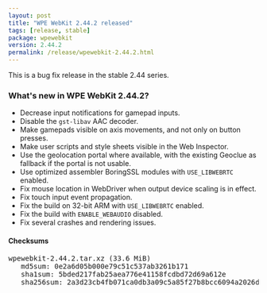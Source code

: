 ```yaml
---
layout: post
title: "WPE WebKit 2.44.2 released"
tags: [release, stable]
package: wpewebkit
version: 2.44.2
permalink: /release/wpewebkit-2.44.2.html
---
```


This is a bug fix release in the stable 2.44 series.

### What's new in WPE WebKit 2.44.2?

- Decrease input notifications for gamepad inputs.
- Disable the `gst-libav` AAC decoder.
- Make gamepads visible on axis movements, and not only on button presses.
- Make user scripts and style sheets visible in the Web Inspector.
- Use the geolocation portal where available, with the existing Geoclue
  as fallback if the portal is not usable.
- Use optimized assembler BoringSSL modules with `USE_LIBWEBRTC` enabled.
- Fix mouse location in WebDriver when output device scaling is in effect.
- Fix touch input event propagation.
- Fix the build on 32-bit ARM with `USE_LIBWEBRTC` enabled.
- Fix the build with `ENABLE_WEBAUDIO` disabled.
- Fix several crashes and rendering issues.

#### Checksums

<pre>
wpewebkit-2.44.2.tar.xz (33.6 MiB)
   md5sum: 0e2a6d05b000e79c51c537ab3261b171
   sha1sum: 5bded217fab25aea776e41158fcdbd72d69a612e
   sha256sum: 2a3d23cb4fb071ca0db3a09c5a85f27b8bcc6094a2026d3b7407bed4f99218f7
</pre>
